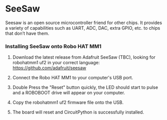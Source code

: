 # SeeSaw

Seesaw is an open source microcontroller friend for other chips. It provides a variety of capabilities such as UART, ADC, DAC, extra GPIO, etc. to chips that don’t have them.

### Installing SeeSaw onto Robo HAT MM1

1. Download the latest release from Adafruit SeeSaw (TBC), looking for robohatmm1 uf2 in your correct language:
https://github.com/adafruit/seesaw

2. Connect the Robo HAT MM1 to your computer's USB port.  

3. Double Press the "Reset" button quickly, the LED should start to pulse and a ROBOBOOT drive will appear on your computer.

4. Copy the robohatmm1 uf2 firmware file onto the USB.

5. The board will reset and CircuitPython is successfully installed.
